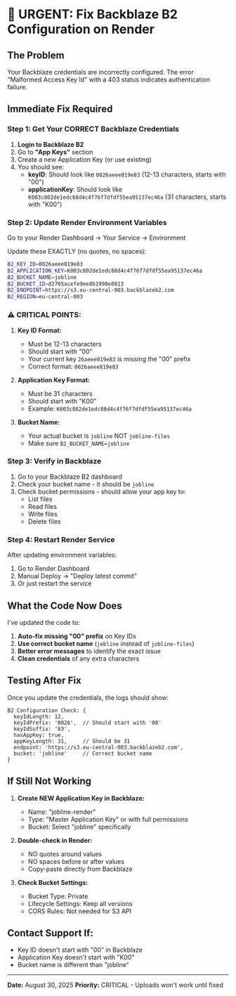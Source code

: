 # 🚨 URGENT: Fix Backblaze B2 Configuration on Render

## The Problem
Your Backblaze credentials are incorrectly configured. The error "Malformed Access Key Id" with a 403 status indicates authentication failure.

## Immediate Fix Required

### Step 1: Get Your CORRECT Backblaze Credentials

1. **Login to Backblaze B2**
2. Go to **"App Keys"** section
3. Create a new Application Key (or use existing)
4. You should see:
   - **keyID**: Should look like `0026aeee819e83` (12-13 characters, starts with "00")
   - **applicationKey**: Should look like `K003c802de1edc88d4c4f76f7dfdf55ea95137ec46a` (31 characters, starts with "K00")

### Step 2: Update Render Environment Variables

Go to your Render Dashboard → Your Service → Environment

Update these EXACTLY (no quotes, no spaces):

```bash
B2_KEY_ID=0026aeee819e83
B2_APPLICATION_KEY=K003c802de1edc88d4c4f76f7dfdf55ea95137ec46a
B2_BUCKET_NAME=jobline
B2_BUCKET_ID=d2765acefe9ee8b1998e0813
B2_ENDPOINT=https://s3.eu-central-003.backblazeb2.com
B2_REGION=eu-central-003
```

### ⚠️ CRITICAL POINTS:

1. **Key ID Format:**
   - Must be 12-13 characters
   - Should start with "00"
   - Your current key `26aeee819e83` is missing the "00" prefix
   - Correct format: `0026aeee819e83`

2. **Application Key Format:**
   - Must be 31 characters
   - Should start with "K00"
   - Example: `K003c802de1edc88d4c4f76f7dfdf55ea95137ec46a`

3. **Bucket Name:**
   - Your actual bucket is `jobline` NOT `jobline-files`
   - Make sure `B2_BUCKET_NAME=jobline`

### Step 3: Verify in Backblaze

1. Go to your Backblaze B2 dashboard
2. Check your bucket name - it should be `jobline`
3. Check bucket permissions - should allow your app key to:
   - List files
   - Read files
   - Write files
   - Delete files

### Step 4: Restart Render Service

After updating environment variables:
1. Go to Render Dashboard
2. Manual Deploy → "Deploy latest commit"
3. Or just restart the service

## What the Code Now Does

I've updated the code to:
1. **Auto-fix missing "00" prefix** on Key IDs
2. **Use correct bucket name** (`jobline` instead of `jobline-files`)
3. **Better error messages** to identify the exact issue
4. **Clean credentials** of any extra characters

## Testing After Fix

Once you update the credentials, the logs should show:
```
B2 Configuration Check: {
  keyIdLength: 12,
  keyIdPrefix: '0026',  // Should start with '00'
  keyIdSuffix: '83',
  hasAppKey: true,
  appKeyLength: 31,     // Should be 31
  endpoint: 'https://s3.eu-central-003.backblazeb2.com',
  bucket: 'jobline'     // Correct bucket name
}
```

## If Still Not Working

1. **Create NEW Application Key in Backblaze:**
   - Name: "jobline-render"
   - Type: "Master Application Key" or with full permissions
   - Bucket: Select "jobline" specifically

2. **Double-check in Render:**
   - NO quotes around values
   - NO spaces before or after values
   - Copy-paste directly from Backblaze

3. **Check Bucket Settings:**
   - Bucket Type: Private
   - Lifecycle Settings: Keep all versions
   - CORS Rules: Not needed for S3 API

## Contact Support If:
- Key ID doesn't start with "00" in Backblaze
- Application Key doesn't start with "K00"
- Bucket name is different than "jobline"

---

**Date:** August 30, 2025
**Priority:** CRITICAL - Uploads won't work until fixed
